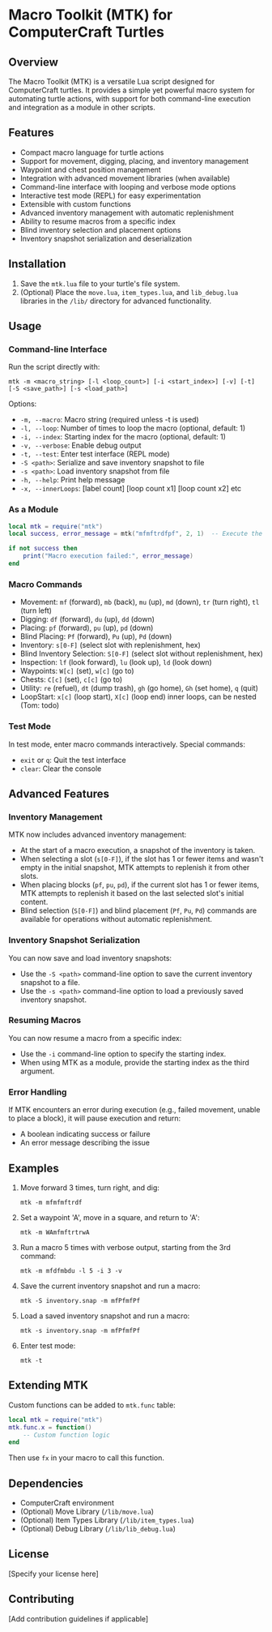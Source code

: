 # Macro Toolkit (MTK) for ComputerCraft Turtles

## Overview

The Macro Toolkit (MTK) is a versatile Lua script designed for ComputerCraft turtles. It provides a simple yet powerful macro system for automating turtle actions, with support for both command-line execution and integration as a module in other scripts.

## Features

- Compact macro language for turtle actions
- Support for movement, digging, placing, and inventory management
- Waypoint and chest position management
- Integration with advanced movement libraries (when available)
- Command-line interface with looping and verbose mode options
- Interactive test mode (REPL) for easy experimentation
- Extensible with custom functions
- Advanced inventory management with automatic replenishment
- Ability to resume macros from a specific index
- Blind inventory selection and placement options
- Inventory snapshot serialization and deserialization

## Installation

1. Save the `mtk.lua` file to your turtle's file system.
2. (Optional) Place the `move.lua`, `item_types.lua`, and `lib_debug.lua` libraries in the `/lib/` directory for advanced functionality.

## Usage

### Command-line Interface

Run the script directly with:

```
mtk -m <macro_string> [-l <loop_count>] [-i <start_index>] [-v] [-t] [-S <save_path>] [-s <load_path>]
```

Options:
- `-m, --macro`: Macro string (required unless -t is used)
- `-l, --loop`: Number of times to loop the macro (optional, default: 1)
- `-i, --index`: Starting index for the macro (optional, default: 1)
- `-v, --verbose`: Enable debug output
- `-t, --test`: Enter test interface (REPL mode)
- `-S <path>`: Serialize and save inventory snapshot to file
- `-s <path>`: Load inventory snapshot from file
- `-h, --help`: Print help message
- `-x, --innerLoops`: [label count] [loop count x1] [loop count x2] etc

### As a Module

```lua
local mtk = require("mtk")
local success, error_message = mtk("mfmftrdfpf", 2, 1)  -- Execute the macro "mfmftrdfpf" twice, starting from index 1

if not success then
    print("Macro execution failed:", error_message)
end
```

### Macro Commands

- Movement: `mf` (forward), `mb` (back), `mu` (up), `md` (down), `tr` (turn right), `tl` (turn left)
- Digging: `df` (forward), `du` (up), `dd` (down)
- Placing: `pf` (forward), `pu` (up), `pd` (down)
- Blind Placing: `Pf` (forward), `Pu` (up), `Pd` (down)
- Inventory: `s[0-F]` (select slot with replenishment, hex)
- Blind Inventory Selection: `S[0-F]` (select slot without replenishment, hex)
- Inspection: `lf` (look forward), `lu` (look up), `ld` (look down)
- Waypoints: `W[c]` (set), `w[c]` (go to)
- Chests: `C[c]` (set), `c[c]` (go to)
- Utility: `re` (refuel), `dt` (dump trash), `gh` (go home), `Gh` (set home), `q` (quit)
- LoopStart: `x[c]` (loop start), `X[c]` (loop end) inner loops, can be nested (Tom: todo)

### Test Mode

In test mode, enter macro commands interactively. Special commands:
- `exit` or `q`: Quit the test interface
- `clear`: Clear the console

## Advanced Features

### Inventory Management

MTK now includes advanced inventory management:
- At the start of a macro execution, a snapshot of the inventory is taken.
- When selecting a slot (`s[0-F]`), if the slot has 1 or fewer items and wasn't empty in the initial snapshot, MTK attempts to replenish it from other slots.
- When placing blocks (`pf`, `pu`, `pd`), if the current slot has 1 or fewer items, MTK attempts to replenish it based on the last selected slot's initial content.
- Blind selection (`S[0-F]`) and blind placement (`Pf`, `Pu`, `Pd`) commands are available for operations without automatic replenishment.

### Inventory Snapshot Serialization

You can now save and load inventory snapshots:
- Use the `-S <path>` command-line option to save the current inventory snapshot to a file.
- Use the `-s <path>` command-line option to load a previously saved inventory snapshot.

### Resuming Macros

You can now resume a macro from a specific index:
- Use the `-i` command-line option to specify the starting index.
- When using MTK as a module, provide the starting index as the third argument.

### Error Handling

If MTK encounters an error during execution (e.g., failed movement, unable to place a block), it will pause execution and return:
- A boolean indicating success or failure
- An error message describing the issue

## Examples

1. Move forward 3 times, turn right, and dig:
   ```
   mtk -m mfmfmftrdf
   ```

2. Set a waypoint 'A', move in a square, and return to 'A':
   ```
   mtk -m WAmfmftrtrwA
   ```

3. Run a macro 5 times with verbose output, starting from the 3rd command:
   ```
   mtk -m mfdfmbdu -l 5 -i 3 -v
   ```

4. Save the current inventory snapshot and run a macro:
   ```
   mtk -S inventory.snap -m mfPfmfPf
   ```

5. Load a saved inventory snapshot and run a macro:
   ```
   mtk -s inventory.snap -m mfPfmfPf
   ```

6. Enter test mode:
   ```
   mtk -t
   ```

## Extending MTK

Custom functions can be added to `mtk.func` table:

```lua
local mtk = require("mtk")
mtk.func.x = function() 
    -- Custom function logic
end
```

Then use `fx` in your macro to call this function.

## Dependencies

- ComputerCraft environment
- (Optional) Move Library (`/lib/move.lua`)
- (Optional) Item Types Library (`/lib/item_types.lua`)
- (Optional) Debug Library (`/lib/lib_debug.lua`)

## License

[Specify your license here]

## Contributing

[Add contribution guidelines if applicable]